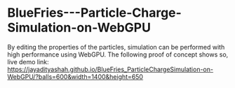 # BlueFries---Particle-Charge-Simulation-on-WebGPU
By editing the properties of the particles, simulation can be performed with high performance using WebGPU. The following proof of concept shows so, live demo link:
https://jayadityashah.github.io/BlueFries_ParticleChargeSimulation-on-WebGPU/?balls=600&width=1400&height=650
